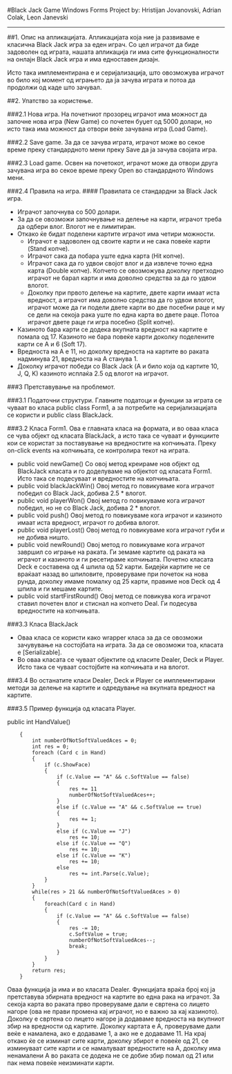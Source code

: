 #Black Jack Game
Windows Forms Project by: Hristijan Jovanovski, Adrian Colak, Leon Janevski

-----------------------------------------------------------------------------------------------------------------------------------

##1. Опис на апликацијата. Апликацијата која ние ја развиваме е класична Black Jack игра за еден играч. Со цел играчот да биде задоволен од играта, нашата апликација ги има сите функционалности на онлајн Black Jack игра и има едноставен дизајн.

Исто така имплементирана е и серијализација, што овозможува играчот во било кој момент од играњето да ја зачува играта и потоа да продолжи од каде што зачувал.

##2. Упатство за користење.

###2.1 Нова игра.
На почетниот прозорец играчот има можност да започне нова игра (New Game) со почетен буџет од 5000 долари, но исто така има можност да отвори веќе зачувана игра (Load Game).

###2.2 Save game. За да се зачува играта, играчот може во секое време преку стандардното мени преку Save да ја зачува својата игра.

###2.3 Load game. Освен на почетокот, играчот може да отвори друга зачувана игра во секое време преку Open во стандардното Windows мени.

###2.4 Правила на игра. #### Правилата се стандардни за Black Jack игра.
- Играчот започнува со 500 долари.
- За да се овозможи започнување на делење на карти, играчот треба да одбери влог. Влогот не е лимитиран.
- Откако ќе бидат поделени картите играчот има четири можности.
  - Играчот е задоволен од своите карти и не сака повеќе карти (Stand копче).
  - Играчот сака да побара уште една карта (Hit копче).
  - Играчот сака да го удвои својот влог и да извлече точно една карта (Double копче). Копчето се овозможува доколку претходно играчот не барал карти и има доволно средства за да го удвои влогот.
  - Доколку при првото делење на картите, двете карти имаат иста вредност, а играчот има доволно средства да го удвои влогот, играчот може да ги подели двете карти во две посебни раце и му се дели на секоја рака уште по една карта во двете раце. Потоа играчот двете раце ги игра посебно (Split копче).
- Казиното бара карти се додека вкупната вредност на картите е помала од 17. Казиното не бара повеќе карти доколку поделените карти се A и 6 (Soft 17).
- Вредноста на A е 11, но доколку вредноста на картите во раката надминува 21, вредноста на A станува 1.
- Доколку играчот победи со Black Jack (А и било која од картите 10, J, Q, K) казиното исплаќа 2.5 од влогот на играчот.

###3 Претставување на проблемот.

###3.1 Податочни структури.
Главните податоци и функции за играта се чуваат во класа public class Form1, а за потребите на серијализацијата се користи и public class BlackJack.

###3.2 Класа Form1.
Ова е главната класа на формата, и во оваа класа се чува објект од класата BlackJack, а исто така се чуваат и функциите кои се користат за поставување на вредностите на копчињата. Преку on-click events на копчињата, се контролира текот на играта.
  - public void newGame()
    Со овој метод креираме нов објект од BlackJack класата и го доделуваме на објектот од класата Form1. Исто така се подесуваат и вредностите на копчињата.
  - public void blackJackWin()
    Овој метод го повикуваме кога играчот победил со Black Jack, добива 2.5 * влогот.
  - public void playerWon()
    Овој метод го повикуваме кога играчот победил, но не со Black Jack, добива 2 * влогот.
  - public void push()
    Овој метод го повикуваме кога играчот и казиното имаат иста вредност, играчот го добива влогот.
  - public void playerLost()
    Овој метод го повикуваме кога играчот губи и не добива ништо.
  - public void newRound()
    Овој метод го повикуваме кога играчот завршил со играње на раката. Ги земаме картите од раката на играчот и казиното и ги ресетираме копчињата. Почетно класата Deck e составена од 4 шпила од 52 карти. Бидејќи картите не се враќаат назад во шпиловите, проверуваме при почеток на нова рунда, доколку имаме помалку од 25 карти, правиме нов Deck од 4 шпила и ги мешаме картите.
  - public void startFirstRound()
    Овој метод се повикува кога играчот ставил почетен влог и стиснал на копчето Deal. Ги подесува вредностите на копчињата.

###3.3 Класа BlackJack
  - Оваа класа се користи како wrapper класа за да се овозможи зачувување на состојбата на играта. За да се овозможи тоа, класата е [Serializable].
  - Во оваа класата се чуваат објектите од класите Dealer, Deck и Player. Исто така се чуваат состојбите на копчињата и на влогот.
 
###3.4 Во останатите класи Dealer, Deck и Player се имплементирани методи за делење на картите и одредување на вкупната вредност на картите.

###3.5 Пример функција од класата Player.

public int HandValue()

        {
            int numberOfNotSoftValuedAces = 0;
            int res = 0;
            foreach (Card c in Hand)
            {
                if (c.ShowFace)
                {
                    if (c.Value == "A" && c.SoftValue == false)
                    {
                        res += 11
                        numberOfNotSoftValuedAces++;
                    }
                    else if (c.Value == "A" && c.SoftValue == true)
                    {
                        res += 1;
                    }
                    else if (c.Value == "J")
                        res += 10;
                    else if (c.Value == "Q")
                        res += 10;
                    else if (c.Value == "K")
                        res += 10;
                    else
                        res += int.Parse(c.Value);
                }
            }
            while(res > 21 && numberOfNotSoftValuedAces > 0)
            {
                foreach(Card c in Hand)
                {
                    if (c.Value == "A" && c.SoftValue == false)
                    {
                        res -= 10;
                        c.SoftValue = true;
                        numberOfNotSoftValuedAces--;
                        break;
                    }
                }
            }
            return res;
        }
  
Оваа функција ја има и во класата Dealer. Функцијата враќа број кој ја претставува збирната вредност на картите во една рака на играчот. За секоја карта во раката прво проверуваме дали е свртена со лицето нагоре (ова не прави промена кај играчот, но е важно за кај казиното). Доколку е свртена со лицето нагоре ја додаваме вредноста на вкупниот збир на вредности од картите. Доколку картата е А, проверуваме дали веќе е намалена, ако е додаваме 1, а ако не е додаваме 11. На крај откако ќе се изминат сите карти, доколку збирот е повеќе од 21, се изминуваат сите карти и се намалуваат вредностите на А, доколку има ненамалени А во раката се додека не се добие збир помал од 21 или пак нема повеќе неизминати карти.

